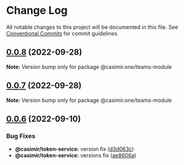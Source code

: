 # Change Log

All notable changes to this project will be documented in this file.
See [Conventional Commits](https://conventionalcommits.org) for commit guidelines.

## [0.0.8](https://github.com/DEIPworld/deip-modules/compare/v0.0.7...v0.0.8) (2022-09-28)

**Note:** Version bump only for package @casimir.one/teams-module





## [0.0.7](https://github.com/DEIPworld/deip-modules/compare/v0.0.6...v0.0.7) (2022-09-28)

**Note:** Version bump only for package @casimir.one/teams-module





## [0.0.6](https://github.com/DEIPworld/deip-modules/compare/v0.0.4...v0.0.6) (2022-09-10)


### Bug Fixes

* **@casimir/token-service:** version fix ([d3d063c](https://github.com/DEIPworld/deip-modules/commit/d3d063c1cffb51ed4c8d8e2e33d0362f989632cd))
* **@casimir/token-service:** versions fix ([ae8606a](https://github.com/DEIPworld/deip-modules/commit/ae8606a0f4ee69537fb0f6ac440310d09b10e34d))
